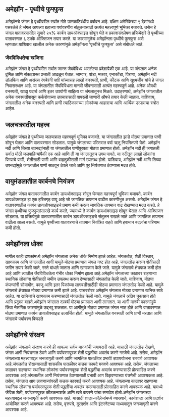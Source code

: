 ## अमेझॉन - पृथ्वीचे फुफ्फुस

अमेझॉनचे जंगल हे पृथ्वीवरील सर्वात मोठे उष्णकटिबंधीय वर्षावन आहे. दक्षिण अमेरिकेच्या ९ देशांमध्ये पसरलेले हे जंगल आपल्या ग्रहाच्या पर्यावरणीय संतुलनासाठी अत्यंत महत्त्वपूर्ण भूमिका बजावते. तसेच हे जंगल वातावरणातील सुमारे २५% कार्बन डायऑक्साइड शोषून घेते व प्रकाशसंश्लेषण प्रक्रियेद्वारे ते पृथ्वीच्या वातावरणात ६ टक्के ऑक्सिजन तयार करते. या कारणांमुळेच अमेझॉनला पृथ्वीचे फुफ्फुस असे म्हणतात.याशिवाय खालील अनेक कारणांमुळे अमेझॉनला 'पृथ्वीचे फुफ्फुस' असे संबोधले जाते.

### जैवविविधतेचा खजिना

अमेझॉन जंगल हे पृथ्वीवरील सर्वात जास्त जैववैविध्य असलेल्या प्रदेशांपैकी एक आहे. या जंगलात अनेक दुर्मिळ आणि संकटग्रस्त प्रजाती आढळून येतात. जाग्वार, पांडा, मकाव, एनाकोंडा, पिराणा, अमेझॉन नदी डॉलफिन आणि असंख्य रंगबेरंगी पक्षी यांच्यासह लाखो वनस्पती, प्राणी, कीटक आणि सूक्ष्मजीव यांचे हे जंगल निवासस्थान आहे. या जंगलातील जैवविविधता मानवी जीवनासाठी अत्यंत महत्त्वपूर्ण आहे. अनेक औषधी वनस्पती, खाद्य पदार्थ आणि इतर उपयोगी साहित्य या जंगलातूनच मिळते. उदाहरणार्थ, अमेझॉन जंगलातील अनेक वनस्पतींपासून कर्करोगाच्या उपचारासाठी वापरली जाणारी औषधे तयार केली जातात. याशिवाय, जंगलातील अनेक वनस्पती आणि प्राणी त्याठिकाणच्या लोकांच्या आहाराचा आणि आर्थिक उत्पन्नाचा स्त्रोत आहेत.

## जलचक्रातील महत्त्व

अमेझॉन जंगल हे पृथ्वीच्या जलचक्रात महत्त्वपूर्ण भूमिका बजावते. या जंगलातील झाडे मोठ्या प्रमाणात पाणी शोषून घेतात आणि वातावरणात सोडतात. यामुळे जंगलाच्या परिसरात वर्षा ऋतू नियमितपणे येतो. अमेझॉन नदी आणि तिच्या उपनद्यांनाही या जंगलातील पाणीपुरवठा मोठ्या प्रमाणात होतो. अमेझॉन नदी ही जगातली सर्वात मोठी जलवाहिन्यांपैकी एक आहे आणि ती या जंगलातूनच उगम पावते. या नदीतून लाखो लोकांना पिण्याचे पाणी, शेतीसाठी पाणी आणि वाहतुकीसाठी मार्ग उपलब्ध होतो. याशिवाय, अमेझॉन नदी आणि तिच्या उपनद्यांमुळे जंगलातील पाणी साठवून ठेवले जाते आणि पूर नियंत्रणात ठेवण्यास मदत होते.

## वायुमंडलातील कार्बनचे नियंत्रण

अमेझॉन जंगल वातावरणातील कार्बन डायऑक्साइड शोषून घेण्यात महत्त्वपूर्ण भूमिका बजावते. कार्बन डायऑक्साइड हा एक हरितगृह वायू आहे जो जागतिक तापमान वाढीस कारणीभूत असतो. अमेझॉन जंगल हे वातावरणातील कार्बन डायऑक्साइडचे प्रमाण कमी करून जागतिक तापमान वाढ रोखण्यात मदत करते. हे जंगल पृथ्वीच्या फुफ्फुसांसारखे कार्य करते, ज्यामध्ये ते कार्बन डायऑक्साइड शोषून घेतात आणि ऑक्सिजन सोडतात. या प्रक्रियेमुळे वातावरणातील कार्बन डायऑक्साइडचे संतुलन राखले जाते आणि जागतिक तापमान वाढीला आळा बसतो. यामुळे पृथ्वीच्या वातावरणाचे तापमान नियंत्रित राहते आणि हवामान बदलांचा परिणाम कमी होतो.

## अमेझॉनला धोका

मागील काही दशकांमध्ये अमेझॉन जंगलाला अनेक धोके निर्माण झाले आहेत. जंगलतोड, शेती विस्तार, खाणकाम आणि जंगलातील आगी यामुळे मोठ्या प्रमाणात जंगल नष्ट होत आहे.
जंगलतोड करून शेतीसाठी जमीन तयार केली जाते, रस्ते बांधले जातात आणि खाणकाम केले जाते. यामुळे जंगलाचे क्षेत्रफळ कमी होत आहे आणि त्यातील जैवविविधतेला गंभीर धोका निर्माण झाला आहे.अमेझॉन जंगलाच्या काठावर राहणाऱ्या स्थानिक लोकांना शेतीसाठी जमीन उपलब्ध करून देण्यासाठी जंगलतोड केली जाते. याशिवाय, मोठ्या कंपन्यांनी सोयाबीन, काजू आणि इतर पिकांच्या लागवडीसाठीही मोठ्या प्रमाणात जंगलतोड केली आहे. यामुळे जंगलाचे क्षेत्रफळ मोठ्या प्रमाणात कमी झाले आहे. याचबरोबर अमेझॉन जंगलात मोठ्या प्रमाणात खनिज साठे आहेत. या खनिजांचे खाणकाम करण्यासाठी जंगलतोड केली जाते. यामुळे जंगलाचे अतिव नुकसान होते आणि प्रदूषण वाढते.अमेझॉन जंगलात दरवर्षी मोठ्या प्रमाणात आगी लागतात. या आगी मानवी कारणांमुळे किंवा नैसर्गिक कारणांमुळे उद्भवू शकतात. या आगीमुळे मोठ्या प्रमाणात जंगल नष्ट होते आणि वातावरणात मोठ्या प्रमाणात कार्बन डायऑक्साइड उत्सर्जित होतो. यामुळे जंगलातील वनस्पती आणि प्राणी मरतात आणि जंगलाचे पर्यावरण बिघडते

## अमेझॉनचे संरक्षण

अमेझॉन जंगलाचे संरक्षण करणे ही आपल्या सर्वच मानवांची जबाबदारी आहे. यासाठी जंगलतोड रोखणे, जंगल आगी नियंत्रणात ठेवणे आणि पर्यावरणपूरक शेती पद्धतींचा अवलंब करणे गरजेचे आहे. तसेच, अमेझॉन जंगलाच्या महत्त्वाबद्दल जनजागृती करणे आणि जागतिक पातळीवर प्रभावी उपाययोजना राबवणे आवश्यक आहे.जंगलतोड रोखण्यासाठी शासकीय पातळीवर कडक कायदे बनवणे आवश्यक आहे. तसेच, जंगलाच्या काठावर राहणाऱ्या स्थानिक लोकांना पर्यावरणपूरक शेती पद्धतींचा अवलंब करण्यासाठी प्रोत्साहित करणे आवश्यक आहे.जंगलातील आगी नियंत्रणात ठेवण्यासाठी प्रभावी आग विझवण्याच्या यंत्रणेची आवश्यकता आहे. तसेच, जंगलात आग लावणाऱ्यांवरही कडक कारवाई करणे आवश्यक आहे. जंगलाच्या काठावर राहणाऱ्या स्थानिक लोकांना पर्यावरणपूरक शेती पद्धतींचा अवलंब करण्यासाठी प्रोत्साहित करणे आवश्यक आहे. यामध्ये जैविक शेती, पर्यावरणपूरक कीटकनाशके आणि खते वापरणे यांचा समावेश होतो.अमेझॉन जंगलाच्या महत्त्वाबद्दल जनजागृती करणे आवश्यक आहे. यासाठी शाळा-कॉलेजांमध्ये व्याख्याने, कार्यशाळा आणि प्रदर्शन आयोजित करणे आवश्यक आहे. तसेच, वृत्तपत्रे, दूरदर्शन आणि इंटरनेटच्या माध्यमातून जनजागृती करणे आवश्यक आहे.